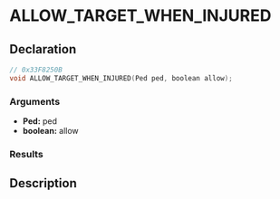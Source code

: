 # ALLOW_TARGET_WHEN_INJURED

## Declaration
```cpp
// 0x33F8250B
void ALLOW_TARGET_WHEN_INJURED(Ped ped, boolean allow);
```

### Arguments
- **Ped:** ped
- **boolean:** allow

### Results

## Description

